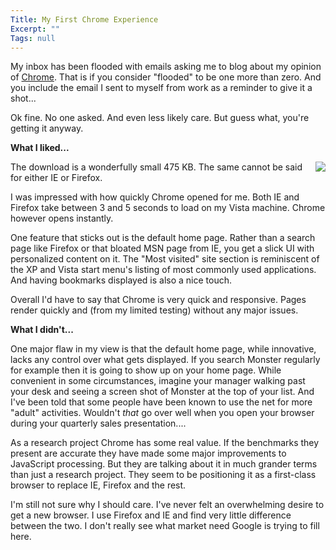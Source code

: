 ```yaml
---
Title: My First Chrome Experience
Excerpt: ""
Tags: null
---
```

<p>My inbox has been flooded with emails asking me to blog about my opinion of <a href="http://www.google.com/chrome/" target="_blank">Chrome</a>. That is if you consider &quot;flooded&quot; to be one more than zero. And you include the email I sent to myself from work as a reminder to give it a shot... </p>  <p>Ok fine. No one asked. And even less likely care. But guess what, you're getting it anyway. </p>  <p><strong>What I liked...     <div class="wlWriterSmartContent" id="scid:8747F07C-CDE8-481f-B0DF-C6CFD074BF67:959e55d7-e491-4a3a-9ba6-e154036e050d" style="padding-right: 0px; display: inline; padding-left: 0px; float: right; padding-bottom: 0px; margin: 0px; padding-top: 0px"><a href="http://weblogs.asp.net/blogs/mlafleur/WindowsLiveWriter/MyFirstChromeExperience_1109D/Chrome_HomePage-8x6.jpg" title="Chrome Home Page" rel="thumbnail"><img border="0" src="http://weblogs.asp.net/blogs/mlafleur/WindowsLiveWriter/MyFirstChromeExperience_1109D/Chrome_HomePage_10.png" /></a></div>   </strong></p>  <p>The download is a wonderfully small 475 KB. The same cannot be said for either IE or Firefox. </p>  <p>I was impressed with how quickly Chrome opened for me. Both IE and Firefox take between 3 and 5 seconds to load on my Vista machine. Chrome however opens instantly. </p>  <p>One feature that sticks out is the default home page. Rather than a search page like Firefox or that bloated MSN page from IE, you get a slick UI with personalized content on it. The &quot;Most visited&quot; site section is reminiscent of the XP and Vista start menu's listing of most commonly used applications. And having bookmarks displayed is also a nice touch. </p>  <p>Overall I'd have to say that Chrome is very quick and responsive. Pages render quickly and (from my limited testing) without any major issues. </p>  <p><strong>What I didn't...</strong></p>  <p>One major flaw in my view is that the default home page, while innovative, lacks any control over what gets displayed. If you search Monster regularly for example then it is going to show up on your home page. While convenient in some circumstances, imagine your manager walking past your desk and seeing a screen shot of Monster at the top of your list. And I've been told that some people have been known to use the net for more &quot;adult&quot; activities. Wouldn't <em>that</em> go over well when you open your browser during your quarterly sales presentation....&#160; </p>  <p>As a research project Chrome has some real value. If the benchmarks they present are accurate they have made some major improvements to JavaScript processing. But they are talking about it in much grander terms than just a research project. They seem to be positioning it as a first-class browser to replace IE, Firefox and the rest.</p>  <p>I'm still not sure why I should care. I've never felt an overwhelming desire to get a new browser. I use Firefox and IE and find very little difference between the two. I don't really see what market need Google is trying to fill here. </p>